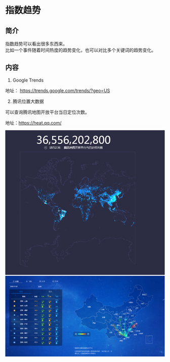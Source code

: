 # 指数趋势  
  
## 简介  
  
指数趋势可以看出很多东西来。  
比如一个事件随着时间热度的趋势变化，也可以对比多个关键词的趋势变化。    
  
  
## 内容  
  
1. Google Trends

地址： https://trends.google.com/trends/?geo=US  

2. 腾讯位置大数据

可以查询腾讯地图开放平台当日定位次数。  

地址：https://heat.qq.com/  

![](/image/heat_qq.png)
![](/image/heat-qq-qianxi.png)

